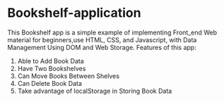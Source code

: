 # Bookshelf-application

This Bookshelf app is a simple example of implementing Front_end Web material for beginners,use HTML, CSS, and Javascript, with Data Management Using DOM and Web Storage.
Features of this app:
1. Able to Add Book Data
2. Have Two Bookshelves
3. Can Move Books Between Shelves
4. Can Delete Book Data
5. Take advantage of localStorage in Storing Book Data
